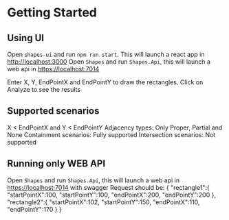 # Getting Started

## Using UI

Open `shapes-ui` and run `npm run start`. This will launch a react app in <http://localhost:3000>
Open `Shapes` and run `Shapes.Api`, this will launch a web api in <https://localhost:7014>

Enter X, Y, EndPointX and EndPointY to draw the rectangles.
Click on Analyze to see the results

## Supported scenarios

X < EndPointX and Y < EndPointY
Adjacency types: Only Proper, Partial and None
Containment scenarios: Fully supported
Intersection scenarios: Not supported

## Running only WEB API

Open `Shapes` and run `Shapes.Api`, this will launch a web api in <https://localhost:7014> with swagger
Request should be:
{
    "rectangle1":{
        "startPointX":100,
        "startPointY":100,
        "endPointX":200,
        "endPointY":200
        },
    "rectangle2":{
        "startPointX":102,
        "startPointY":150,
        "endPointX":110,
        "endPointY":170
    }
}
